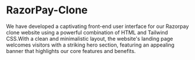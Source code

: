 # RazorPay-Clone
We have developed a captivating front-end user interface for our Razorpay clone website using a powerful combination of HTML and Tailwind CSS.With a clean and minimalistic layout, the website's landing page welcomes visitors with a striking hero section, featuring an appealing banner that highlights our core features and benefits.
